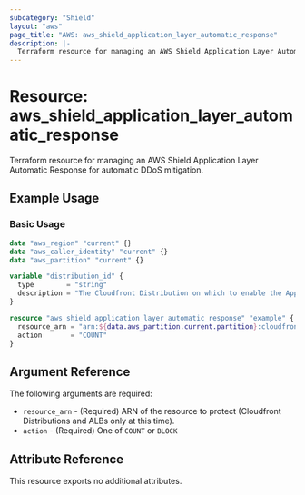 ```yaml
---
subcategory: "Shield"
layout: "aws"
page_title: "AWS: aws_shield_application_layer_automatic_response"
description: |-
  Terraform resource for managing an AWS Shield Application Layer Automatic Response.
---
```


# Resource: aws_shield_application_layer_automatic_response

Terraform resource for managing an AWS Shield Application Layer Automatic Response for automatic DDoS mitigation.

## Example Usage

### Basic Usage

```terraform
data "aws_region" "current" {}
data "aws_caller_identity" "current" {}
data "aws_partition" "current" {}

variable "distribution_id" {
  type        = "string"
  description = "The Cloudfront Distribution on which to enable the Application Layer Automatic Response."
}

resource "aws_shield_application_layer_automatic_response" "example" {
  resource_arn = "arn:${data.aws_partition.current.partition}:cloudfront:${data.aws_caller_identity.current.account_id}:distribution/${var.distribution_id}"
  action       = "COUNT"
}
```

## Argument Reference

The following arguments are required:

* `resource_arn` - (Required) ARN of the resource to protect (Cloudfront Distributions and ALBs only at this time).
* `action` - (Required) One of `COUNT` or `BLOCK`

## Attribute Reference

This resource exports no additional attributes.

